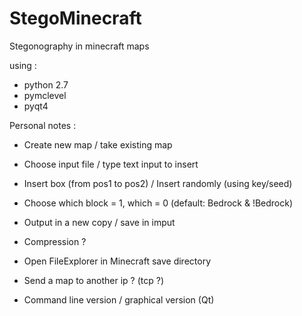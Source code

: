 StegoMinecraft
==============

Stegonography in minecraft maps 

using :
- python 2.7
- pymclevel 
- pyqt4 

Personal notes :

- Create new map / take existing map
- Choose input file / type text input to insert
- Insert box (from pos1 to pos2) / Insert randomly (using key/seed)
- Choose which block = 1, which = 0 (default: Bedrock & !Bedrock)
- Output in a new copy / save in imput

- Compression ?
- Open FileExplorer in Minecraft save directory
- Send a map to another ip ? (tcp ?)
- Command line version / graphical version (Qt)
